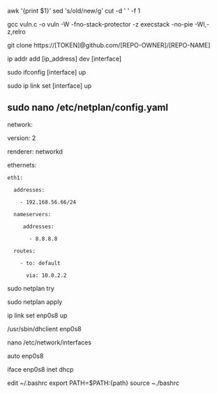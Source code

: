   awk '{print $1}'
  sed 's/old/new/g'
  cut -d ' ' -f 1
  
  gcc vuln.c -o vuln -W -fno-stack-protector -z execstack -no-pie -Wl,-z,relro

git clone https://[TOKEN]@github.com/[REPO-OWNER]/[REPO-NAME]

ip addr add [ip_address] dev [interface]

sudo ifconfig [interface] up

sudo ip link set [interface] up

sudo nano /etc/netplan/config.yaml
---

network:

  version: 2

  renderer: networkd

  ethernets:

    eth1:

      addresses:

        - 192.168.56.66/24

      nameservers:

         addresses:

           - 8.8.8.8

      routes:

        - to: default

          via: 10.0.2.2



  sudo netplan try
  
  sudo netplan apply



  
ip link set enp0s8 up

/usr/sbin/dhclient enp0s8

nano /etc/network/interfaces

auto enp0s8

iface enp0s8 inet dhcp
  
edit ~/.bashrc
export PATH=$PATH:{path}
source ~./bashrc



